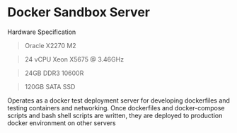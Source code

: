 # Docker Sandbox Server

Hardware Specification 
> Oracle X2270 M2

> 24 vCPU Xeon X5675 @ 3.46GHz 

> 24GB DDR3 10600R

> 120GB SATA SSD

Operates as a docker test deployment server for developing dockerfiles and testing containers and networking. 
Once dockerfiles and docker-compose scripts and bash shell scripts are written, they are deployed to production docker environment on other servers
